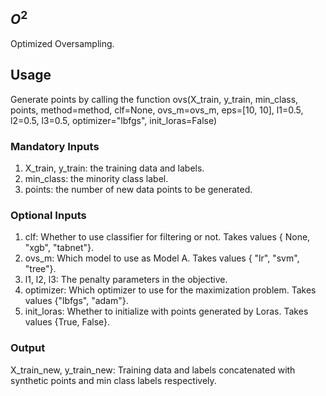 
## $O^2$ 
Optimized Oversampling.

## Usage 

Generate points by calling the function ovs(X_train, y_train, min_class, points, method=method, clf=None, 
                                            ovs_m=ovs_m, eps=[10, 10], l1=0.5, l2=0.5, l3=0.5, optimizer="lbfgs", init_loras=False)

### Mandatory Inputs 

1) X_train, y_train: the training data and labels.
2) min_class: the minority class label. 
3) points: the number of new data points to be generated.

### Optional Inputs

1) clf: Whether to use classifier for filtering or not. Takes values \{ None, "xgb", "tabnet"\}. 
2) ovs_m: Which model to use as Model A. Takes values \{ "lr", "svm", "tree"\}. 
3) l1, l2, l3: The penalty parameters in the objective. 
4) optimizer: Which optimizer to use for the maximization problem. Takes values  \{"lbfgs", "adam"\}. 
5) init_loras: Whether to initialize with points generated by Loras. Takes values \{True, False\}. 


### Output 

X_train_new, y_train_new: Training data and labels concatenated with synthetic points and min class labels respectively.